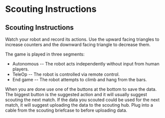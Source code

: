 Scouting Instructions
========================

## Scouting Instructions

Watch your robot and record its actions. Use the upward facing triangles to increase counters and the downward facing triangle to decrease them.

The game is played in three segments:

 - Autonomous -- The robot acts independently without input from human players.
 - TeleOp -- The robot is controlled via remote control.
 - End game -- The robot attempts to climb and hang from the bars.

When you are done use one of the buttons at the bottom to save the data. The biggest button is the suggested action and it will usually suggest scouting the next match.  If the data you scouted could be used for the next match, it will suggest uploading the data to the scouting hub. Plug into a cable from the scouting briefcase to before uploading data.
